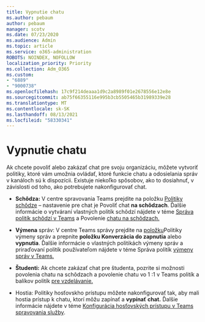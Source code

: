 ```yaml
---
title: Vypnutie chatu
ms.author: pebaum
author: pebaum
manager: scotv
ms.date: 07/23/2020
ms.audience: Admin
ms.topic: article
ms.service: o365-administration
ROBOTS: NOINDEX, NOFOLLOW
localization_priority: Priority
ms.collection: Adm_O365
ms.custom:
- "6889"
- "9000738"
ms.openlocfilehash: 17c9f214deaaa1d9c2a8989f01e2678556e12e8e
ms.sourcegitcommit: ab75f66355116e995b3cb5505465b31989339e28
ms.translationtype: MT
ms.contentlocale: sk-SK
ms.lasthandoff: 08/13/2021
ms.locfileid: "58330341"
---
```

# <a name="disable-chat"></a>Vypnutie chatu

Ak chcete povoliť alebo zakázať chat pre svoju organizáciu, môžete vytvoriť politiky, ktoré vám umožnia ovládať, ktoré funkcie chatu a odosielania správ v kanáloch sú k dispozícii. Existuje niekoľko spôsobov, ako to dosiahnuť, v závislosti od toho, ako potrebujete nakonfigurovať chat.

- **Schôdza:** V centre spravovania Teams prejdite na položku [Politiky schôdze](https://admin.teams.microsoft.com/) – nastavenie pre chat je Povoliť chat **na schôdzach**. Ďalšie informácie o vytváraní vlastných politík schôdzí nájdete v téme [Správa politík schôdzí v Teams](https://docs.microsoft.com/microsoftteams/meeting-policies-in-teams) a Povolenie [chatu na schôdzach.](https://docs.microsoft.com/microsoftteams/meeting-policies-in-teams#allow-chat-in-meetings)

- **Výmena** správ: V centre Teams správy prejdite na [položku](https://admin.teams.microsoft.com/)Politiky výmeny správ a prepnite **položku Konverzácia do zapnutia** alebo **vypnutia**. Ďalšie informácie o vlastných politikách výmeny správ a priraďovaní politík používateľom nájdete v téme Správa politík [výmeny správ v Teams.](https://docs.microsoft.com/microsoftteams/messaging-policies-in-teams)

- **Študenti:** Ak chcete zakázať chat pre študenta, pozrite si možnosti povolenia chatu na schôdzach a povolenie chatu vo 1 :1 v Teams politík a balíkov politík [pre vzdelávanie.](https://docs.microsoft.com/microsoftteams/policy-packages-edu)

- Hostia: Politiky hosťovskho prístupu môžete nakonfigurovať tak, aby mali hostia prístup k chatu, ktorí môžu zapínať a **vypínať** **chat.** Ďalšie informácie nájdete v téme [Konfigurácia hosťovských prístupu v Teams spravovania služby](https://docs.microsoft.com/microsoftteams/set-up-guests#configure-guest-access-in-the-teams-admin-center).




